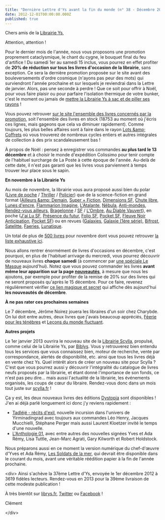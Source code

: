 ```yaml
---
title: "Dernière Lettre d'Ys avant la fin du monde (n° 38 - Décembre 2012)"
date: 2012-12-01T00:00:00.000Z
published: true
---
```


Chers amis de la [Librairie Ys](http://www.librys.fr/),

Attention, attention !

Pour le dernier mois de l&#039;année, nous vous proposons une promotion proprement cataclysmique, le chant du cygne, le bouquet final du feu d&#039;artifice ! Du samedi 1er au samedi 15 inclus, vous pourrez en effet profiter de **20% de réduction sur tous les livres d&#039;occasion de la librairie**, sans exception. Ce sera la dernière promotion proposée sur le site avant des bouleversements d&#039;ordre cosmique (n&#039;ayons pas peur des mots) qui surviendront l&#039;année prochaine et sur lesquels je reviendrai dans la Lettre de janvier. Alors, pas une seconde à perdre ! Que ce soit pour offrir à Noël, pour vous faire plaisir ou pour parfaire l&#039;isolation thermique de votre bunker, c&#039;est le moment ou jamais de [mettre la Librairie Ys à sac et de piller ses rayons](http://www.librys.fr/) !

Vous pouvez retrouver [sur le site l&#039;ensemble des livres concernés par la promotion](http://www.librys.fr/pages/promo), soit l&#039;ensemble des livres en stock (18753 au moment où j&#039;écris ces lignes, mais gageons que cela va diminuer rapidement). Comme toujours, les plus belles affaires sont à faire dans le rayon [Lots &amp;amp; Coffrets](http://www.librys.fr/rayon/lots-et-coffrets) où vous trouverez de nombreux cycles entiers et autres intégrales de collection à des prix scandaleusement bas !

À propos de Noël : pensez à enregistrer vos commandes **au plus tard le 13 décembre** et à choisir le monde d&#039;expédition Colissimo pour tenir compte de l&#039;habituel surcharge de La Poste à cette époque de l&#039;année. Au-delà de cette date, il n&#039;est pas garanti que les livres vous parviennent à temps trouver leur place sous le sapin.

**En novembre à la Librairie Ys**

Au mois de novembre, la librairie vous aura proposé aussi bien du polar ([Livre de poche](http://www.librys.fr/collection/livre-de-poche) / [Thriller](http://www.librys.fr/collection/livre-de-poche-thrillers) / [Policier](http://www.librys.fr/collection/livre-de-poche-policier)) que de la science-fiction en grand format ([Ailleurs &amp;amp; Demain](http://www.librys.fr/collection/ailleurs-et-demain), [Super + Fiction](http://www.librys.fr/collection/super-plus-fiction), [Dimensions SF](http://www.librys.fr/collection/dimensions-sf), [Chute libre](http://www.librys.fr/collection/chute-libre), [Lunes d&#039;encre](http://www.librys.fr/collection/lunes-d-encre), [Flammarion Imagine](http://www.librys.fr/collection/imagine), [L&#039;Atalante](http://www.librys.fr/collection/la-dentelle-du-cygne), [Nébula](http://www.librys.fr/collection/nebula), [Anti-mondes](http://www.librys.fr/collection/anti-mondes), [Rendez-vous ailleurs](http://www.librys.fr/collection/rendez-vous-ailleurs), [Bragelonne](http://www.librys.fr/collection/bragelonne) / [SF](http://www.librys.fr/collection/bragelonne-sf) / [L&#039;Ombre](http://www.librys.fr/collection/l-ombre), [Au Diable Vauvert](http://www.librys.fr/collection/au-diable-vauvert)), en poche ([J&#039;ai Lu SF](http://www.librys.fr/collection/j-ai-lu-sf), [Présence du futur](http://www.librys.fr/collection/presence-du-futur), [Folio SF](http://www.librys.fr/collection/folio-sf), [Pocket SF](http://www.librys.fr/collection/pocket-sf), [Fleuve Noir Anticipation](http://www.librys.fr/collection/anticipation), [Pocket SF](http://www.librys.fr/collection/pocket-sf)) ou en revues ([Galaxies](http://www.librys.fr/collection/galaxies), [Galaxie (1ère série)](http://www.librys.fr/collection/galaxie-1ere-serie), [Bifrost](http://www.librys.fr/collection/bifrost), [Satelitte](http://www.librys.fr/collection/satellite), [Faeries](http://www.librys.fr/collection/faeries), [Lunatique](http://www.librys.fr/collection/lunatique).

Un total de plus de [500 livres](http://www.librys.fr/pages/occasions?date=2012-11) pour novembre dont vous pouvez retrouver [la liste exhaustive ici](http://www.librys.fr/pages/occasions?date=2012-11).

Nous allons rentrer énormément de livres d&#039;occasions en décembre, c&#039;est pourquoi, en plus de l&#039;habituel arrivage du mercredi, vous pourrez découvrir de nouveaux livres **chaque samedi** (à commencer par [une spéciale Le Masque](http://www.librys.fr/post/le-masque) aujourd&#039;hui). Notez que vous pouvez commander les livres **avant même leur apparition sur la page [nouveautés](http://www.librys.fr/pages/occasions)**, à mesure que nous les ajoutons, par exemple pour profiter de la remise de 20% sur des livres qui ne seront proposés qu&#039;après le 15 décembre. Pour ce faire, revenez régulièrement vérifier [ce lien magique et secret](http://www.librys.fr/pages/occasions?date=2012-12) qui affiche dès aujourd&#039;hui **les nouveautés de décembre**.

**À ne pas rater ces prochaines semaines**

Le 7 décembre, Jérôme Noirez jouera les libraires d&#039;un soir chez Charybde. On lui doit entre autres, deux livres que j&#039;avais beaucoup appréciés, [Féerie pour les ténèbres](http://www.librys.fr/jerome-noirez/feerie-pour-les-tenebres-l-integrale-1) et [Leçons du monde fluctuant](http://www.librys.fr/jerome-noirez/lecons-du-monde-fluctuant).

**Autres projets**

Le 1er janvier 2013 ouvrira le nouveau site de la [Librairie Scylla](http://www.scylla.fr/), propulsé, comme celui de la Librairie Ys, par [Biblys](http://www.biblys.fr/). Vous y retrouverez bien entendu tous les services que vous connaissez bien, moteur de recherche, vente par correspondance, alertés de disponibilité, etc. ainsi que tous les livres déjà en vente chez Ys. Quel intérêt alors de créer un nouveau site pour Scylla ? C&#039;est que vous pourrez aussi y découvrir l&#039;intégralité du catalogue de livres neufs proposés par la librairie, et étant donné l&#039;importance de son fonds, ce n&#039;est pas peu dire... mais aussi l&#039;actualité de la librairie, les événements organisés, les coups de cœur du libraire. Rendez-vous donc dans un mois tout juste sur [scylla.fr](http://www.scylla.fr) !

Ça y est, les deux nouveaux livres des éditions [Dystopia](http://editions.dystopia.fr/) sont disponibles ! J&#039;en ai déjà parlé longuement ici donc j&#039;y reviens rapidement :

- [Tadléjé - récits d&#039;exil](http://editions.dystopia.fr/collectif/tadjele), nouvelle incursion dans l&#039;univers de Yirminadingrad avec toujours aux commandes Léo Henry, Jacques Mucchielli, Stéphane Perger mais aussi Laurent Kloetzer invité le temps d&#039;une nouvelle.
- [L&#039;Anthologie 01](http://editions.dystopia.fr/collectif/anthologie-01), avec entre autres des nouvelles signées Yves et Ada Rémy, Lisa Tuttle, Jean-Marc Agrati, Gary Kilworth et Robert Holdstock.

Nous préparons aussi en ce moment la version numérique du chef-d&#039;œuvre d&#039;Yves et Ada Rémy, [Les Soldats de la mer](http://editions.dystopia.fr/yves-et-ada-remy/les-soldats-de-la-mer), qui devrait être disponible dans le courant du mois, avant une véritable réédition papier à la fin de l&#039;année prochaine.

&lt;div&gt; Ainsi s&#039;achève la 37ème Lettre d&#039;Ys, envoyée le 1er décembre 2012 à 3619 fidèles lecteurs. Rendez-vous en 2013 pour la 39ème livraison de cette modeste publication !

À très bientôt sur [librys.fr](http://librys.fr/), [Twitter](https://twitter.com/librys) ou [Facebook](https://www.facebook.com/librys) !

Clément

&lt;/div&gt;
